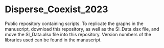 # Disperse_Coexist_2023
Public repository containing scripts. To replicate the graphs in the manuscript, download this repository, as well as the SI_Data.xlsx file, and move the SI_Data.xlsx file into this repository. Version numbers of the libraries used can be found in the manuscript. 

